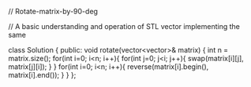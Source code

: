 // Rotate-matrix-by-90-deg

// A basic understanding and operation of STL vector implementing the same



class Solution {
public:
    void rotate(vector<vector<int>>& matrix) {
    int n = matrix.size();
    for(int i=0; i<n; i++){
        for(int j=0; j<i; j++){
            swap(matrix[i][j], matrix[j][i]);
        }
    }
    for(int i=0; i<n; i++){
            reverse(matrix[i].begin(), matrix[i].end());
    }
    }
};
